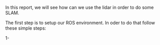 In this report, we will see how can we use the lidar in order to do some SLAM.

The first step is to setup our ROS environment. In oder to do that follow these simple steps:

1- 
